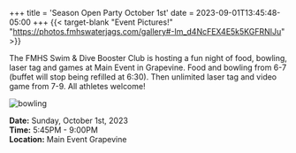 +++
title = 'Season Open Party October 1st'
date = 2023-09-01T13:45:48-05:00
+++
{{< target-blank "Event Pictures!" "https://photos.fmhswaterjags.com/gallery#-Im_d4NcFEX4E5k5KGFRNIJu" >}}

<!--more-->
The FMHS Swim & Dive Booster Club is hosting a fun night of food, bowling, laser tag and games at Main Event in Grapevine. Food and bowling from 6-7 (buffet will stop being refilled at 6:30). Then unlimited laser tag and video game from 7-9. All athletes welcome!

![bowling](/img/bowling.png#floatright)

**Date:** Sunday, October 1st, 2023  
**Time:** 5:45PM - 9:00PM  
**Location:** Main Event Grapevine  

<!-- Please [RSVP HERE](https://www.signupgenius.com/go/10C0849AAA72FA3FEC25-main#/). -->

